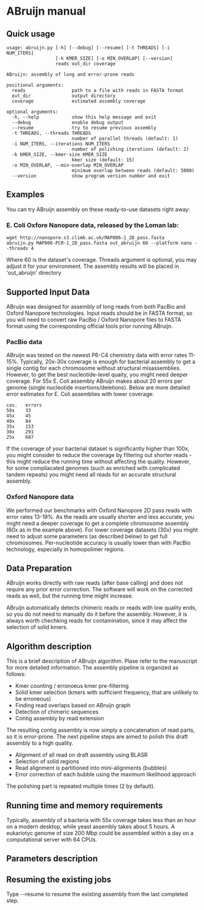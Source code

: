 ABruijn manual
==============

Quick usage
-----------

    usage: abruijn.py [-h] [--debug] [--resume] [-t THREADS] [-i NUM_ITERS]
                      [-k KMER_SIZE] [-o MIN_OVERLAP] [--version]
                      reads out_dir coverage
    
    ABruijn: assembly of long and error-prone reads
    
    positional arguments:
      reads                 path to a file with reads in FASTA format
      out_dir               output directory
      coverage              estimated assembly coverage
    
    optional arguments:
      -h, --help            show this help message and exit
      --debug               enable debug output
      --resume              try to resume previous assembly
      -t THREADS, --threads THREADS
                            number of parallel threads (default: 1)
      -i NUM_ITERS, --iterations NUM_ITERS
                            number of polishing iterations (default: 2)
      -k KMER_SIZE, --kmer-size KMER_SIZE
                            kmer size (default: 15)
      -o MIN_OVERLAP, --min-overlap MIN_OVERLAP
                            minimum overlap between reads (default: 5000)
      --version             show program version number and exit


Examples
--------

You can try ABruijn assembly on these ready-to-use datasets right away:

### E. Coli Oxfore Nanopore data, released by the Loman lab:

    wget http://nanopore.s3.climb.ac.uk/MAP006-1_2D_pass.fasta
	abruijn.py MAP006-PCR-1_2D_pass.fasta out_abruijn 60 --platform nano --threads 4

Where 60 is the dataset's coverage. Threads argument is optional, 
you may adjust it for your environment. The assembly results will
be placed in 'out_abruijn' directory


Supported Input Data
--------------------

ABruijn was designed for assembly of long reads from both PacBio and 
Oxford Nanopore technologies. Input reads should be in FASTA format,
so you will need to convert raw PacBio / Oxford Nanopore files to FASTA format 
using the corresponding official tools prior running ABruijn.

### PacBio data

ABruijn was tested on the newest P6-C4 chemistry data with error rates 11-15%.
Typically, 20x-30x coverage is enough for bacterial assembly to get a single contig
for each chromosome without structural misassemblies. However, to get the best 
nucleotide-level quaity, you might need deeper coverage. For 55x E. Coli assembly
ABruijn makes about 20 errors per genome (single nucleotide insertions/deletions). 
Below are more detailed error estimates for E. Coli assemblies with lower coverage:

    cov.   errors
    50x    33
	45x    45
	40x    84
	35x    153
	30x    291
	25x    687


If the coverage of your bacterial dataset is significantly higher than 100x, you
might consider to reduce the coverage by filtering out shorter reads - this
might reduce the running time without affecting the quality. However, for some
compliacated genomes (such as enriched with complicated tandem repeats) you might
need all reads for an accurate structural assembly.


### Oxford Nanopore data

We performed our benchmarks with Oxford Nanopore 2D pass reads with error rates 13-19%.
As the reads are usually shorter and less accurate, you might need a deeper coverage 
to get a complete chromosome assembly (60x as in the example above). For lower coverage datasets
(30x) you might need to adjust some parameters (as described below) to get full chromosomes.
Per-nucleotide accuracy is usually lower than with PacBio technology, especially in 
homopolimer regions.

Data Preparation
----------------

ABruijn works directly with raw reads (after base calling) and does not require any 
prior error correction. The software will work on the corrected reads as well, 
but the running time might increase. 

ABruijn automatically detects chimeric reads or reads with low quality ends, 
so you do not need to manually do it before the assembly. However, it is always
worth chechking reads for contamination, since it may affect the selection of solid
kmers.


Algorithm description
---------------------

This is a brief description of ABruijn algorithm. Plase refer to the manuscript
for more detailed information. The assembly pipeline is organized as follows:

* Kmer counting / erronoeus kmer pre-filtering
* Solid kmer selection (kmers with sufficient frequency, that are unlikely to be erroneous)
* Finding read overlaps based on ABruijn graph
* Detection of chimeric sequences
* Contig assembly by read extension

The resulting contig assembly is now simply a concatenation of read parts, 
so it is error-prone. The next pipeline steps are aimed to polish this
draft assembly to a high quality.

* Alignment of all read on draft assembly using BLASR
* Selection of solid regions
* Read alignment is partitioned into mini-alignments (bubbles)
* Error correction of each bubble using the maximum likelihood approach

The polishing part is repeated multiple times (2 by default).


Running time and memory requirements
------------------------------------

Typically, assembly of a bacteria with 55x coverage takes less than an hour on a modern desktop,
while yeast assembly takes about 5 hours. A eukariotyc genome of size 200 Mbp
could be assembled within a day on a computational server with 64 CPUs.


Parameters description
----------------------



Resuming the existing jobs
--------------------------

Type --resume to resume the existing assembly from the last completed step.
